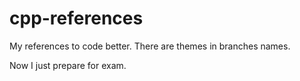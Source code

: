 # cpp-references
My references to code better. There are themes in branches names.

Now I just prepare for exam.
